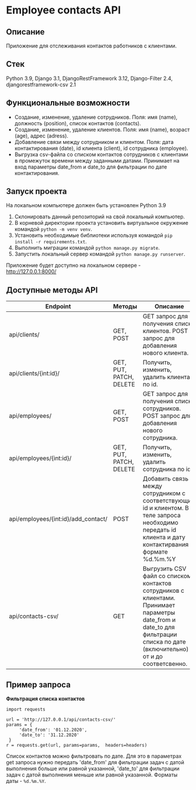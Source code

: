 # Employee contacts API

## Описание
Приложение для отслеживания контактов работников с клиентами.

## Стек
Python 3.9, Django 3.1, DjangoRestFramework 3.12, Django-Filter 2.4, djangorestframework-csv 2.1

## Функциональные возможности
- Создание, изменение, удаление сотрудников. Поля: имя (name), должность (position), список контактов (contacts).
- Создание, изменение, удаление клиентов. Поля: имя (name), возраст (age), адрес (adress).
- Добавление связи между сотрудником и клиентом. Поля: дата контактирования (date), id клиента (client), id сотрудника (employee).
- Выгрузка csv-файла со списком контактов сотрудников с клиентами в промежуток времени между заданными датами. Принимает на вход параметры date_from и date_to для фильтрации по дате контактирования.

## Запуск проекта
На локальном компьютере должен быть установлен Python 3.9

1. Склонировать данный репозиторий на свой локальный компьютер.
2. В корневой директории проекта установить виртуальное окружение командой `python -m venv venv`.
3. Установить необходимые библиотеки используя командой `pip install -r requirements.txt`.
4. Выполнить миграции командой `python manage.py migrate`.
5. Запустить локальный сервер командой `python manage.py runserver`.

Приложение будет доступно на локальном сервере - http://127.0.0.1:8000/

## Доступные методы API

Endpoint | Методы | Описание
------------ | ------------- | -------------
api/clients/ | GET, POST | GET запрос для получения списка клиентов. POST запрос для добавления нового клиента.
api/clients/{int:id}/ | GET, PUT, PATCH, DELETE | Получить, изменить, удалить клиента по id.
api/employees/ | GET, POST | GET запрос для получения списка сотрудников. POST запрос для добавления нового сотрудника.
api/employees/{int:id}/ | GET, PUT, PATCH, DELETE | Получить, изменить, удалить сотрудника по id.
api/employees/{int:id}/add_contact/ | POST | Добавить связь между сотрудником с соответствующим id и клиентом. В теле запроса необходимо передать id клиента и дату контактирвания в формате %d.%m.%Y
api/contacts-csv/ | GET | Выгрузить CSV файл со списком контактов сотрудников с клиентами. Принимает параметры date_from и date_to для фильтрации списка по дате (включительно) от и до соответсвенно.

## Пример запроса
**Фильтрация списка контактов**
```
import requests
 
url = 'http://127.0.0.1/api/contacts-csv/'
params = {
     'date_from': '01.12.2020',
     'date_to': '31.12.2020'
 }
r = requests.get(url, params=params,  headers=headers)
```
Список контактов можно фильтровать по дате. Для это в параметрах get запроса нужно передать 'date_from' для фильтрации задач с датой выполнения больше или равной указанной, 'date_to' для фильтрации задач с датой выполнения меньше или равной указанной. Форматы даты - `%d.%m.%Y`.
